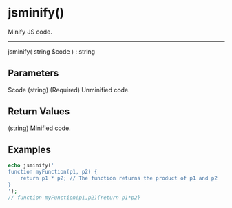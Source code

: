 # jsminify()

Minify JS code.

---

jsminify( string $code ) : string

## Parameters

$code (string) (Required) Unminified code.

## Return Values

(string) Minified code.

## Examples

```php
echo jsminify('
function myFunction(p1, p2) {
    return p1 * p2; // The function returns the product of p1 and p2
}
');
// function myFunction(p1,p2){return p1*p2}
```
